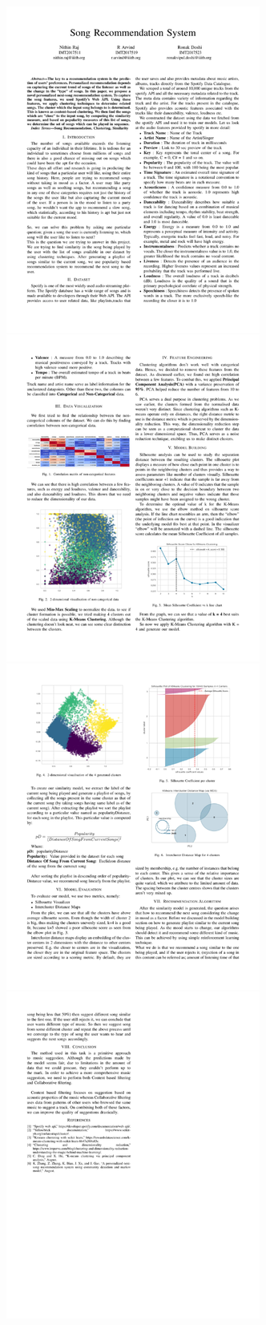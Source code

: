 

![alt text](assets/Song_Recommendation_System_Report-1.jpg)
![alt text](assets/Song_Recommendation_System_Report-2.jpg)
![alt text](assets/Song_Recommendation_System_Report-3.jpg)
![alt text](assets/Song_Recommendation_System_Report-4.jpg)

